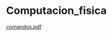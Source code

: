 # Computacion_fisica
[comandos.pdf](https://github.com/karlaceci13/Computaci-n_f-sica/files/9458621/comandos.pdf)
